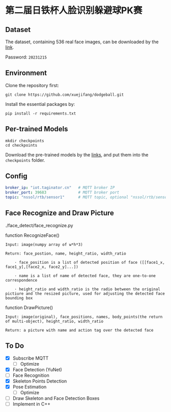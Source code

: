# 第二届日铁杯人脸识别躲避球PK赛

## Dataset

The dataset, containing 536 real face images, can be downloaded by the [link](https://nextcloud01.nssol-sh.com/index.php/s/fCFMkx9w72wmeZ7).

Password: `20231215`

## Environment

Clone the repository first:

`git clone https://github.com/xuejifang/dodgeball.git`

Install the essential packages by:

`pip install -r requirements.txt`

## Per-trained Models

```shell
mkdir checkpoints
cd checkpoints
```

Download the pre-trained models by the [links](https://westlakeu-my.sharepoint.com/:f:/g/personal/fangxueji_westlake_edu_cn/Eo4icEalRGtIm2qPN_2BSvwBzeFwAw8fA-esv6EDmSE_iA?e=UhMUZA), and put them into the `checkpoints` folder.

## Config

```yaml
broker_ip: "iot.taginator.cn"   # MQTT broker IP
broker_port: 39683              # MQTT broker port
topic: "nssol/rtb/sensor1"      # MQTT topic, optional "nssol/rtb/sensor1"
```

## Face Recognize and Draw Picture

./face_detect/face_recognize.py 

function RecognizeFace()

    Input: image(numpy array of w*h*3)
    
    Return: face_postion, name, height_ratio, width_ratio
    
        · face_position is a list of detected position of face ([[face1_x, face1_y],[face2_x, face2_y]...])
        
        · name is a list of name of detected face, they are one-to-one correspondence
        
        · height_ratio and width_ratio is the radio between the original pictiure and the resized picture, used for adjusting the detected face bounding box
        

function DrawPicture()

    Input: image(original), face_positions, names, body_points(the return of multi-object), height_ratio, width_ratio
    
    Return: a picture with name and action tag over the detected face
      

## To Do

- [x] Subscribe MQTT
  - [ ] Optimize
- [x] Face Detection (YuNet)
- [ ] Face Recognition
- [x] Skeleton Points Detection
- [x] Pose Estimation
  - [ ] Optimize
- [ ] Draw Skeleton and Face Detection Boxes
- [ ] Implement in C++
